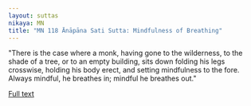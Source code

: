 ```yaml
---
layout: suttas
nikaya: MN
title: "MN 118 Ānāpāna Sati Sutta: Mindfulness of Breathing"
---
```



"There is the case where a monk, having gone to the wilderness, to the shade of a tree, or to an empty building, sits down folding his legs crosswise, holding his body erect, and setting mindfulness to the fore. Always mindful, he breathes in; mindful he breathes out."


[Full text](https://www.dhammatalks.org/suttas/MN/MN118.html)
